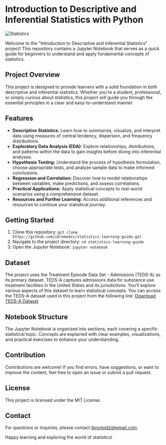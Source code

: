 # Introduction to Descriptive and Inferential Statistics with Python

![Statistics](https://img.shields.io/badge/Statistics-Educational-brightgreen)

Welcome to the "Introduction to Descriptive and Inferential Statistics" project! This repository contains a Jupyter Notebook that serves as a quick guide for beginners to understand and apply fundamental concepts of statistics.

## Project Overview

This project is designed to provide learners with a solid foundation in both descriptive and inferential statistics. Whether you're a student, professional, or simply curious about statistics, this project will guide you through the essential principles in a clear and easy-to-understand manner.

## Features

- **Descriptive Statistics:** Learn how to summarize, visualize, and interpret data using measures of central tendency, dispersion, and frequency distributions.
- **Exploratory Data Analysis (EDA):** Explore relationships, distributions, and patterns within the data to gain insights before diving into inferential analyses.
- **Hypothesis Testing:** Understand the process of hypothesis formulation, choose appropriate tests, and analyze sample data to make informed conclusions.
- **Regression and Correlation:** Discover how to model relationships between variables, make predictions, and assess correlations.
- **Practical Applications:** Apply statistical concepts to real-world scenarios using a comprehensive dataset.
- **Resources and Further Learning:** Access additional references and resources to continue your statistical journey.

## Getting Started

1. Clone this repository: `git clone https://github.com/ibromodzi/statistics-learning-guide.git`
2. Navigate to the project directory: `cd statistics-learning-guide`
3. Open the Jupyter Notebook: `jupyter notebook`

## Dataset

The project uses the Treatment Episode Data Set - Admissions (TEDS-A) as its primary dataset. TEDS-A captures admissions data for substance use treatment facilities in the United States and its jurisdictions. You'll explore various aspects of this dataset to learn statistical concepts. You can access the TEDS-A dataset used in this project from the following link:
[Download TEDS-A Dataset](https://www.datafiles.samhsa.gov/sites/default/files/field-uploads-protected/studies/TEDS-A-2013/TEDS-A-2013-datasets/TEDS-A-2013-DS0001/TEDS-A-2013-DS0001-bundles-with-study-info/TEDS-A-2013-DS0001-bndl-data-csv_v2.zip)

## Notebook Structure

The Jupyter Notebook is organized into sections, each covering a specific statistical topic. Concepts are explained with clear examples, visualizations, and practical exercises to enhance your understanding.

## Contribution

Contributions are welcome! If you find errors, have suggestions, or want to improve the content, feel free to open an issue or submit a pull request.

## License

This project is licensed under the MIT License.

## Contact

For questions or inquiries, please contact [ibromodzi@email.com](mailto:ibromodzi@email.com).

Happy learning and exploring the world of statistics!
